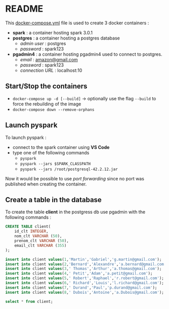 # README

This [docker-compose.yml](./docker-compose.yml) file is used to create 3 docker containers :

* **spark** : a container hosting spark 3.0.1
* **postgres** : a container hosting a postgres database
  * *admin user* : postgres
  * *password* : spark123
* **pgadmin4** : a container hosting pgadmin4 used to connect to postgres.
  * *email* : amazon@gmail.com
  * *password* : spark123
  * *connection URL* : localhost:10

## Start/Stop the containers

* `docker-compose up -d [--build]` &rarr; optionally use the flag `--build` to force the rebuilding of the image
* `docker-compose down --remove-orphans`

## Launch pyspark

To launch pyspark :

* connect to the spark container using **VS Code**
* type one of the following commands
  * `pyspark`
  * `pyspark --jars $SPARK_CLASSPATH`
  * `pyspark --jars /root/postgresql-42.2.12.jar`

Now it would be possible to use *port forwarding* since no port was published when creating the container.

## Create a table in the database

To create the table **client** in the postgress db use pgadmin with the following commands :

```sql
CREATE TABLE client(
	id_clt INTEGER,
	nom_clt VARCHAR (50),
	prenom_clt VARCHAR (50),
	email_clt VARCHAR (355)
);

insert into client values(1,'Martin','Gabriel','g.martin@gmail.com');
insert into client values(2,'Bernard','Alexandre','a.bernard@gmail.com');
insert into client values(3,' Thomas','Arthur','a.thomas@gmail.com');
insert into client values(4,' Petit','Adam','a.petit@gmail.com');
insert into client values(5,' Robert','Raphael','r.robert@gmail.com');
insert into client values(6,' Richard','Louis','l.richard@gmail.com');
insert into client values(7,' Durand','Paul','p.durand@gmail.com');
insert into client values(8,' Dubois','Antoine','a.Dubois@gmail.com');

select * from client;
```
